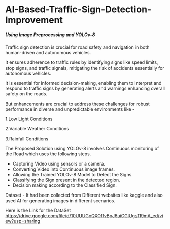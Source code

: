 # AI-Based-Traffic-Sign-Detection-Improvement
##### Using Image Preprocessing and YOLOv-8
Traffic sign detection is crucial for road safety and navigation in both human-driven and autonomous vehicles.

It ensures adherence to traffic rules by identifying signs like speed limits, stop signs, and traffic signals, mitigating the risk of accidents essentially for autonomous vehicles.

It is essential for informed decision-making, enabling them to interpret and respond to traffic signs by generating alerts and warnings enhancing overall safety on the roads.

But enhancements are crucial to address these challenges for robust performance in diverse and unpredictable environments like -

1.Low Light Conditions

2.Variable Weather Conditions 

3.Rainfall Conditions

The Proposed Solution using YOLOv-8 involves Continuous monitoring of the Road  which uses the following steps.
* Capturing Video using sensors or a camera. 
* Converting Video into Continuous image frames.
* Allowing the Trained YOLOv-8 Model to Detect the Signs.
* Classifying the Sign present in the detected region.
* Decision making according to the Classified Sign.

Dataset - It had been collected from Different websites like kaggle and also used AI for generating images in different scenarios.

Here is the Link for the DataSet
https://drive.google.com/file/d/10UUUGoQXOffvBpJ6uiCGIUgs119mA_ed/view?usp=sharing
